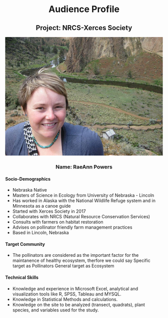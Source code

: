 <div align="center">  

# Audience Profile  

## Project: NRCS-Xerces Society       


![Alt text](https://github.com/Abdulelah01/EUREKA/blob/master/AudienceProfile/Rae_Powers.jpg)


### Name: RaeAnn Powers
</div>  

#### Socio-Demographics

* Nebraska Native  
* Masters of Science in Ecology from University of Nebraska - Lincoln  
* Has worked in Alaska with the National Wildlife Refuge system and in Minnesota as a canoe guide
* Started with Xerces Society in 2017
* Collaborates with NRCS (Natural Resource Conservation Services)  
* Consults with farmers on habitat restoration  
* Advises on pollinator friendly farm management practices  
* Based in Lincoln, Nebraska  

#### Target Community

* The pollinators are considered as the important factor for the maintanence of healthy ecosystem, therfore we could say
    Specific target as Pollinators
    General target as Ecosystem
    
 #### Technical Skills
 
 * Knowledge and experience in Microsoft Excel, analytical and visualization tools like R, SPSS, Tableau and MYSQL.
 * Knowledge in Statistical Methods and calculations.
 * Knowledge on the site to be analyzed (transect, quadrats), plant species, and variables used for the study.


